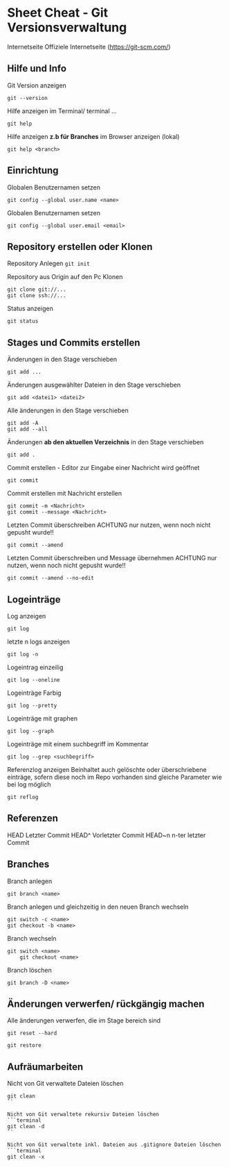 # Sheet Cheat - Git Versionsverwaltung

Internetseite
Offiziele Internetseite (https://git-scm.com/)

## Hilfe und Info

Git Version anzeigen
```terminal
git --version
```
Hilfe anzeigen im Terminal/ terminal ...
```terminal
git help
```
Hilfe anzeigen **z.b für Branches** im Browser anzeigen (lokal)
```terminal
git help <branch>
```

## Einrichtung

Globalen Benutzernamen setzen
```terminal
git config --global user.name <name>
```

Globalen Benutzernamen setzen
```terminal
git config --global user.email <email>
```

## Repository erstellen oder Klonen

Repository Anlegen
``git init``

Repository aus Origin auf den Pc Klonen
```terminal
git clone git://...
git clone ssh://...
```

Status anzeigen
```terminal
git status
```

## Stages und Commits erstellen

Änderungen in den Stage verschieben
```terminal
git add ...
```
Änderungen ausgewählter Dateien in den Stage verschieben
```terminal
git add <datei1> <datei2> 
```

Alle änderungen in den Stage verschieben
```terminal
git add -A
git add --all
```

Änderungen **ab den aktuellen Verzeichnis** in den Stage verschieben
```terminal
git add .
```

Commit erstellen - Editor zur Eingabe einer Nachricht wird geöffnet
```terminal
git commit
```

Commit erstellen mit Nachricht erstellen
```terminal
git commit -m <Nachricht>
git commit --message <Nachricht>
```

Letzten Commit überschreiben
ACHTUNG nur nutzen, wenn noch nicht gepusht wurde!!
```terminal
git commit --amend
```

Letzten Commit überschreiben und Message übernehmen
ACHTUNG nur nutzen, wenn noch nicht gepusht wurde!!
```terminal
git commit --amend --no-edit
```

## Logeinträge

Log anzeigen
```terminal
git log
```

letzte n logs anzeigen
```terminal
git log -n
```

Logeintrag einzeilig
```terminal
git log --oneline
```

Logeinträge Farbig
```terminal
git log --pretty
```

Logeinträge mit graphen
```terminal
git log --graph
```

Logeinträge mit einem suchbegriff im Kommentar
```terminal
git log --grep <suchbegriff>
```

Referenzlog anzeigen
Beinhaltet auch gelöschte oder überschriebene einträge, sofern diese noch im Repo vorhanden sind
gleiche Parameter wie bei log möglich
```terminal
git reflog
```

## Referenzen

HEAD Letzter Commit
HEAD^ Vorletzter Commit
HEAD~n n-ter letzter Commit

## Branches

Branch anlegen
```terminal
git branch <name>
```

Branch anlegen und gleichzeitig in den neuen Branch wechseln
```terminal
git switch -c <name>
git checkout -b <name>
```

Branch wechseln
```terminal
git switch <name>
    git checkout <name>
```

Branch löschen
```terminal
git branch -D <name>
```

## Änderungen verwerfen/ rückgängig machen

Alle änderungen verwerfen, die im Stage bereich sind
```terminal
git reset --hard
```

```terminal
git restore
```

## Aufräumarbeiten

Nicht von Git verwaltete Dateien löschen
```terminal
git clean 
``

Nicht von Git verwaltete rekursiv Dateien löschen
```terminal
git clean -d
``

Nicht von Git verwaltete inkl. Dateien aus .gitignore Dateien löschen
```terminal
git clean -x
```